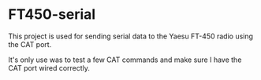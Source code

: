 # FT450-serial

This project is used for sending serial data to the Yaesu FT-450 radio using the CAT port.

It's only use was to test a few CAT commands and make sure I have the CAT port wired correctly.
